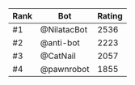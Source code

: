 Rank|Bot|Rating
---|---|---
#1|@NilatacBot|2536
#2|@anti-bot|2223
#3|@CatNail|2057
#4|@pawnrobot|1855
